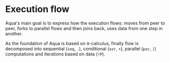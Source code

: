 # Execution flow

Aqua's main goal is to express how the execution flows: moves from peer to peer, forks to parallel flows and then joins back, uses data from one step in another.

As the foundation of Aqua is based on π-calculus, finally flow is decomposed into sequential \(`seq`, `.`\), conditional \(`xor`, `+`\), parallel \(`par`, `|`\) computations and iterations based on data \(`!P`\).

